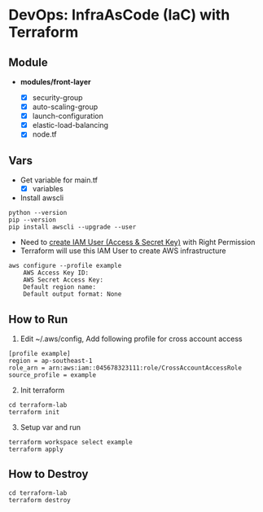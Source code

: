 # DevOps: InfraAsCode (IaC) with Terraform

## Module

- **modules/front-layer**

  - [x] security-group
  - [x] auto-scaling-group
  - [x] launch-configuration
  - [x] elastic-load-balancing
  - [x] node.tf

## Vars

- Get variable for main.tf
  - [x] variables

- Install awscli

```
python --version
pip --version
pip install awscli --upgrade --user
```

- Need to [create IAM User (Access & Secret Key)](https://docs.aws.amazon.com/IAM/latest/UserGuide/id_users_create.html) with Right Permission
- Terraform will use this IAM User to create AWS infrastructure

```
aws configure --profile example
    AWS Access Key ID:
    AWS Secret Access Key:
    Default region name:
    Default output format: None
```

## How to Run

1. Edit ~/.aws/config, Add following profile for cross account access

```
[profile example]
region = ap-southeast-1
role_arn = arn:aws:iam::045678323111:role/CrossAccountAccessRole
source_profile = example
```

2. Init terraform

```
cd terraform-lab
terraform init
```

3. Setup var and run

```
terraform workspace select example
terraform apply
```

## How to Destroy

```
cd terraform-lab
terraform destroy
```

